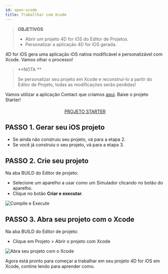 ```yaml
---
id: open-xcode
title: Traballhar com Xcode
---
```


> **OBJETIVOS**
> 
> * Abrir um projeto 4D for iOS do Editor de Projetos.
> * Personalizar a aplicação 4D for iOS gerada.

4D for iOS gera uma aplicação iOS nativa modificável e personalizável com Xcode. Vamos olhar o processo!

> **NOTA **
> 
> Se personalizar seu projeto em Xcode e reconstruí-lo a partir do Editor de Projeto, todas as modificações serão perdidas!


Vamos utilizar a aplicação Contact que criamos [aqui](contact-app.html). Baixe o projeto Starter!

<div markdown="1" style="text-align: center; margin-top: 20px">
<a class="button"
href="../assets/en/customize-with-xcode/ContactStarter.zip">PROJETO STARTER</a>
</div>

## PASSO 1. Gerar seu iOS projeto

* Se ainda não construiu seu projeto, vá para a etapa 2.
* Se você já construiu o seu projeto, vá para a etapa 3.

## PASSO 2. Crie seu projeto

Na aba BUILD do Editor de projeto:

* Selecione um aparelho a usar como um Simulador clicando no botão do aparelho.
* Clique no botão **Criar e executar**.

![Compile e Execute](assets/en/customize-with-xcode/build-and-run-4D-for-iOS.png)

## PASSO 3. Abra seu projeto com o Xcode

Na aba BUILD do Editor de projeto:

* Clique em Projeto > Abrir o projeto com Xcode

![Abra seu projeto com o Xcode](assets/en/customize-with-xcode/Open-your-project-Xcode-4D-for-iOS.png)

Agora está pronto para começar a trabalhar em seu projeto 4D for iOS em Xcode, contine lendo para aprender como.